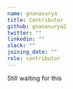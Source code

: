 ```yaml
---
name: gnanasurya
title: Contributor
github: gnanasurya2
twitter: ""
linkedin: ""
slack: ""
joining_date: ""
role: contributor
---
```


Still waiting for this
